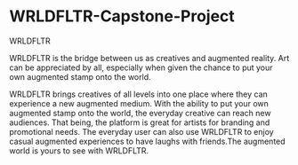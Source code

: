 # WRLDFLTR-Capstone-Project

WRLDFLTR



WRLDFLTR is the bridge between us as creatives and augmented reality. Art can be appreciated by all, especially when given the chance to put your own augmented stamp onto the world. 


WRLDFLTR brings creatives of all levels into one place where they can experience a new augmented medium. With the ability to put your own augmented stamp onto the world, the everyday creative can reach new audiences. That being, the platform is great for artists for branding and promotional needs. The everyday user can also use WRLDFLTR to enjoy casual augmented experiences to have laughs with friends.The augmented world is yours to see with WRLDFLTR.
